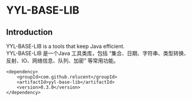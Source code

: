 # YYL-BASE-LIB

## Introduction
YYL-BASE-LIB is a tools that keep Java efficient.  
YYL-BASE-LIB 是一个Java 工具类库，包括 “集合、日期、字符串、类型转换、反射、IO、网络信息、队列、加密” 等常用功能。  

```
<dependency>
    <groupId>com.github.relucent</groupId>
    <artifactId>yyl-base-lib</artifactId>
    <version>0.3.0</version>
</dependency>
```